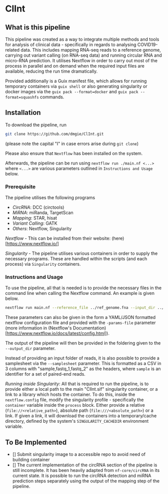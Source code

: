 # ClInt

## What is this pipeline

This pipeline was created as a way to integrate multiple methods and tools for analysis of clinical data - specifically in regards to analysing COVID19-related data. This includes mapping RNA-seq reads to a reference genome, carrying out variant calling (on RNA-seq data) and running circular RNA and micro-RNA prediction. It utilises Nextflow in order to carry out most of the process in parallel and on demand when the required input files are available, reducing the run time dramatically. 

Provided additionally is a Guix manifest file, which allows for running temporary containers via `guix shell` or also generating singularity or docker images via the `guix pack --format=docker` and `guix pack --format=squashfs` commands.

## Installation
To download the pipeline, run
```bash
git clone https://github.com/dmgie/ClInt.git
```
(please note the capital "I" in case errors arise during `git clone`)

Please also ensure that `Nextflow` has been installed on the system.

Afterwards, the pipeline can be run using `nextflow run ./main.nf <...>` where `<...>` are various parameters outlined in `Instructions and Usage` below.

### Prerequisite
The pipeline utilises the following programs
- *CircRNA*: DCC (circtools)
- *MiRNA*: miRanda, TargetScan
- *Mapping*: STAR, hisat
- *Variant Calling*: GATK
- *Others*: Nextflow, Singularity

*Nextflow* - This can be installed from their website: (here)[https://www.nextflow.io/]

*Singularity* - The pipeline utilises various containers in order to supply the necessary programs. These are handled within the scripts (and each process) via `Singularity` containers.

### Instructions and Usage

To use the pipeline, all that is needed is to provide the necessary files in the command line when calling the Nextflow command. An example is given below.

```sh
nextflow run main.nf --reference_file ../ref_genome.fna --input_dir ../reads_data/ --gff_file ../ref_genome.gff  --output_dir ./results -profile singularity
```

These parameters can also be given in the form a YAML/JSON formatted nextflow configuration file and provided with the `-params-file` parameter (more information in (Nextflow's Documentation)[https://www.nextflow.io/docs/latest/config.html]). 

The output of the pipeline will then be provided in the foldering given to the `--output_dir` parameter.

Instead of providing an input folder of reads, it is also possible to provide a samplesheet via the `--samplesheet` parameter. This is formatted as a CSV in 3 columns with "sample,fastq_1,fastq_2" as the headers, where `sample` is an identifier for a set of paired-end reads.

*Running inside Singularity*:
All that is required to run the pipeline, is to provide either a local path to the main "ClInt.sif" singularity container, or a link to a library which hosts the container. To do this, inside the `nextflow.config` file, modify the singularity profile - specifically the `container` variable inside the `process` block. Either provide a relative (`file://<relative_path>`), absolute path (`file:///<absolute_path>`) or a link. If given a link, it will download the containers into a temporary/cache directory, defined by the system's `SINGULARITY_CACHEDIR` environment variable.



## To Be Implemented
- [] Submit singularity image to a accessible repo to avoid need of building container
- [] The current implementation of the circRNA section of the pipeline is still incomplete. It has been heavily adapted from `nf-core/circRNA` in its current state. It is possible to run the circRNA detection and miRNA prediction steps separately using the output of the mapping step of the pipeline.
